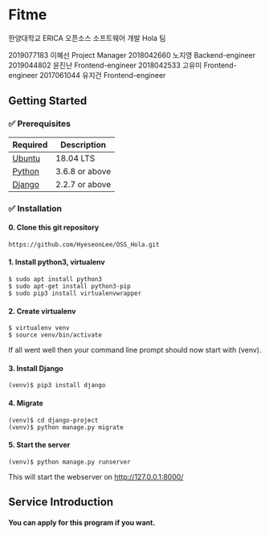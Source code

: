 # Fitme

한양대학교 ERICA 오픈소스 소프트웨어 개발 Hola 팀<br/>

2019077183 이혜선 Project Manager
2018042660 노지영 Backend-engineer
2019044802 윤진난 Frontend-engineer
2018042533 고유미 Frontend-engineer
2017061044 유지건 Frontend-engineer


## Getting Started

### ✅ Prerequisites

Required | Description
--|--
[Ubuntu](https://ubuntu.com/) | 18.04 LTS
[Python](https://www.python.org/downloads/) | 3.6.8 or above 
[Django](https://www.djangoproject.com/) | 2.2.7 or above

### ✅ Installation
#### 0. Clone this git repository
```
https://github.com/HyeseonLee/OSS_Hola.git
```
#### 1. Install python3, virtualenv
```
$ sudo apt install python3
$ sudo apt-get install python3-pip
$ sudo pip3 install virtualenvwrapper
```
#### 2. Create virtualenv
```
$ virtualenv venv
$ source venv/bin/activate
```
If all went well then your command line prompt should now start with (venv).
<!-- Django is installed in virtualenv. So you have to make python virtaul environment. Then activate it. -->

#### 3. Install Django
```
(venv)$ pip3 install django
```
#### 4. Migrate
```
(venv)$ cd django-project
(venv)$ python manage.py migrate
```
#### 5. Start the server
```
(venv)$ python manage.py runserver
```
This will start the webserver on http://127.0.0.1:8000/


## Service Introduction
#### You can apply for this program if you want.
